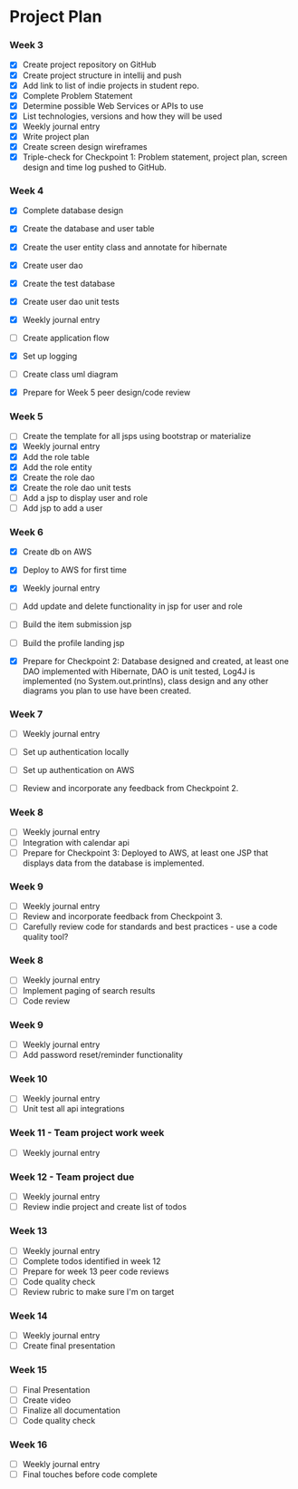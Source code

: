 # Project Plan

### Week 3
- [x] Create project repository on GitHub
- [x] Create project structure in intellij and push
- [x] Add link to list of indie projects in student repo.
- [x] Complete Problem Statement
- [x] Determine possible Web Services or APIs to use
- [x] List technologies, versions and how they will be used
- [x] Weekly journal entry
- [x] Write project plan
- [x] Create screen design wireframes
- [x] Triple-check for Checkpoint 1: Problem statement, project plan, screen design and time log pushed to GitHub. 

### Week 4
- [x] Complete database design
- [x] Create the database and user table
- [x] Create the user entity class and annotate for hibernate
- [x] Create user dao
- [x] Create the test database
- [x] Create user dao unit tests
- [x] Weekly journal entry
- [ ] Create application flow
- [x] Set up logging
- [ ] Create class uml diagram
- [x] Prepare for Week 5 peer design/code review


### Week 5

- [ ] Create the template for all jsps using bootstrap or materialize
- [x] Weekly journal entry
- [x] Add the role table
- [x] Add the role entity
- [x] Create the role dao
- [x] Create the role dao unit tests
- [ ] Add a jsp to display user and role
- [ ] Add jsp to add a user

### Week 6

- [x] Create db on AWS
- [x] Deploy to AWS for first time
- [x] Weekly journal entry
- [ ] Add update and delete functionality in jsp for user and role
- [ ] Build the item submission jsp
- [ ] Build the profile landing jsp
- [x] Prepare for Checkpoint 2: Database designed and created, at least one DAO implemented with Hibernate, DAO is unit tested, Log4J is implemented (no System.out.printlns), class design and any other diagrams you plan to use have been created. 


### Week 7

- [ ] Weekly journal entry
- [ ] Set up authentication locally
- [ ] Set up authentication on AWS
- [ ] Review and incorporate any feedback from Checkpoint 2.


### Week 8

- [ ] Weekly journal entry
- [ ] Integration with calendar api
- [ ] Prepare for Checkpoint 3: Deployed to AWS, at least one JSP that displays data from the database is implemented. 

### Week 9
- [ ] Weekly journal entry
- [ ] Review and incorporate feedback from Checkpoint 3.
- [ ] Carefully review code for standards and best practices - use a code quality tool? 

### Week 8
- [ ] Weekly journal entry
- [ ] Implement paging of search results
- [ ] Code review

### Week 9
- [ ] Weekly journal entry
- [ ] Add password reset/reminder functionality

### Week 10
- [ ] Weekly journal entry
- [ ] Unit test all api integrations

### Week 11 - Team project work week
- [ ] Weekly journal entry

### Week 12 - Team project due
- [ ] Weekly journal entry
- [ ] Review indie project and create list of todos

### Week 13
- [ ] Weekly journal entry
- [ ] Complete todos identified in week 12
- [ ] Prepare for week 13 peer code reviews
- [ ] Code quality check
- [ ] Review rubric to make sure I'm on target

### Week 14
- [ ] Weekly journal entry
- [ ] Create final presentation

### Week 15
- [ ] Final Presentation
- [ ] Create video
- [ ] Finalize all documentation
- [ ] Code quality check

### Week 16
- [ ] Weekly journal entry
- [ ] Final touches before code complete